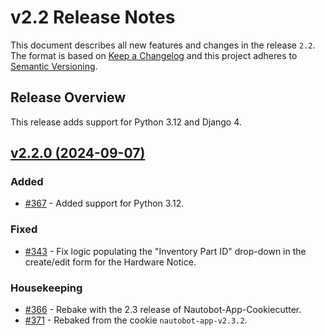 # v2.2 Release Notes

This document describes all new features and changes in the release `2.2`. The format is based on [Keep a Changelog](https://keepachangelog.com/en/1.0.0/) and this project adheres to [Semantic Versioning](https://semver.org/spec/v2.0.0.html).

## Release Overview

This release adds support for Python 3.12 and Django 4.

## [v2.2.0 (2024-09-07)](https://github.com/nautobot/nautobot-app-device-lifecycle-mgmt/releases/tag/v2.2.0)

### Added

- [#367](https://github.com/nautobot/nautobot-app-device-lifecycle-mgmt/issues/367) - Added support for Python 3.12.

### Fixed

- [#343](https://github.com/nautobot/nautobot-app-device-lifecycle-mgmt/issues/343) - Fix logic populating the "Inventory Part ID" drop-down in the create/edit form for the Hardware Notice.

### Housekeeping

- [#366](https://github.com/nautobot/nautobot-app-device-lifecycle-mgmt/issues/366) - Rebake with the 2.3 release of Nautobot-App-Cookiecutter.
- [#371](https://github.com/nautobot/nautobot-app-device-lifecycle-mgmt/issues/371) - Rebaked from the cookie `nautobot-app-v2.3.2`.
